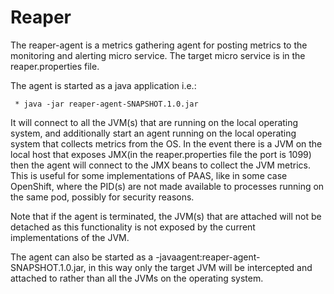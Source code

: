Reaper
======

The reaper-agent is a metrics gathering agent for posting metrics to the monitoring and 
alerting micro service. The target micro service is in the reaper.properties file.

The agent is started as a java application i.e.:

     * java -jar reaper-agent-SNAPSHOT.1.0.jar
     
It will connect to all the JVM(s) that are running on the local operating system, and additionally start an agent 
running on the local operating system that collects metrics from the OS. In the event there is a JVM on the local host that 
exposes JMX(in the reaper.properties file the port is 1099) then the agent will connect to the JMX beans to collect 
the JVM metrics. This is useful for some implementations of PAAS, like in some case OpenShift, where the PID(s) are not made 
available to processes running on the same pod, possibly for security reasons.

Note that if the agent is terminated, the JVM(s) that are attached will not be detached as this functionality is not exposed by the 
current implementations of the JVM.

The agent can also be started as a -javaagent:reaper-agent-SNAPSHOT.1.0.jar, in this way only the target JVM will be intercepted
and attached to rather than all the JVMs on the operating system.